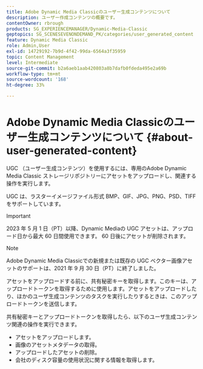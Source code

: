 ```yaml
---
title: Adobe Dynamic Media Classicのユーザー生成コンテンツについて
description: ユーザー作成コンテンツの概要です。
contentOwner: rbrough
products: SG_EXPERIENCEMANAGER/Dynamic-Media-Classic
geptopics: SG_SCENESEVENONDEMAND_PK/categories/user_generated_content
feature: Dynamic Media Classic
role: Admin,User
exl-id: 14729192-7b9d-4f42-99da-6564a3f35959
topic: Content Management
level: Intermediate
source-git-commit: b2a6aeb1aab420803a8b7dafb0fdeda495e2a69b
workflow-type: tm+mt
source-wordcount: '168'
ht-degree: 33%

---
```


# Adobe Dynamic Media Classicのユーザー生成コンテンツについて {#about-user-generated-content}

UGC （ユーザー生成コンテンツ）を使用するには、専用のAdobe Dynamic Media Classic ストレージリポジトリーにアセットをアップロードし、関連する操作を実行します。

UGC は、ラスターイメージファイル形式 BMP、GIF、JPG、PNG、PSD、TIFFをサポートしています。

>[!IMPORTANT]
>
>2023 年 5 月 1 日（PT）以降、Dynamic Mediaの UGC アセットは、アップロード日から最大 60 日間使用できます。 60 日後にアセットが削除されます。

<!-- * Vector: AI, EPS (EPS files from Adobe Illustrator 2018 are not supported), PDF (only when the PDF file is previously opened and saved in Adobe Illustrator CS6) -->

>[!NOTE]
>
>Adobe Dynamic Media Classicでの新規または既存の UGC ベクター画像アセットのサポートは、2021 年 9 月 30 日（PT）に終了しました。

アセットをアップロードする前に、共有秘密キーを取得します。このキーは、アップロードトークンを取得するために使用します。アセットをアップロードしたり、ほかのユーザ生成コンテンツのタスクを実行したりするときは、このアップロードトークンを送信します。

共有秘密キーとアップロードトークンを取得したら、以下のユーザ生成コンテンツ関連の操作を実行できます。

* アセットをアップロードします。
* 画像のアセットメタデータの取得。
* アップロードしたアセットの削除。
* 会社のディスク容量の使用状況に関する情報を取得します。
